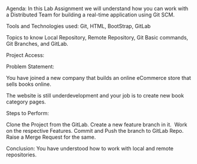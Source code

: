 Agenda: In this Lab Assignment we will understand how you can work with a Distributed Team for building a real-time application using Git SCM.

Tools and Technologies used: Git, HTML, BootStrap, GitLab

Topics to know Local Repository, Remote Repository, Git Basic commands, Git Branches, and GitLab. 

Project Access: 

Problem Statement: 

You have joined a new company that builds an online eCommerce store that sells books online. 

The website is still underdevelopment and your job is to create new book category pages.

Steps to Perform:

Clone the Project from the GitLab.
Create a new feature branch in it. 
Work on the respective Features.
Commit and Push the branch to GitLab Repo.
Raise a Merge Request for the same.

Conclusion: You have understood how to work with local and remote repositories. 
